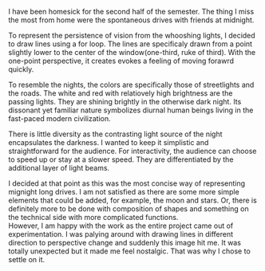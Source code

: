 I have been homesick for the second half of the semester. The thing I miss the most from home were the spontaneous drives with friends at midnight.

To represent the persistence of vision from the whooshing lights, I decided to draw lines using a for loop. The lines are specificaly drawn from a point slightly lower to the center of the window(one-third, ruke of third). 
With the one-point perspective, it creates evokes a feeling of moving forawrd quickly. 

To resemble the nights, the colors are specifically those of streetlights and the roads. The white and red with relatiovely high brightness are the passing lights. 
They are shining brightly in the otherwise dark night. Its dissonant yet familiar nature symbolizes diurnal human beings living in the fast-paced modern civilization.  

There is little diversity as the contrasting light source of the night encapsulates the darkness. I wanted to keep it simplistic and straightforward for the audience. 
For interactivity, the audience can choose to speed up or stay at a slower speed. They are differentiated by the additional layer of light beams. 

I decided at that point as this was the most concise way of representing mignight long drives. I am not satisfied as there are some more simple elements that could be added, for example, the moon and stars. 
Or, there is definitely more to be done with composition of shapes and something on the technical side with more complicated functions.  
However, I am happy with the work as the entire project came out of experimentation. I was palying around with drawing lines in different direction to perspective change and suddenly this image hit me.
It was totally unexpected but it made me feel nostalgic. That was why I chose to settle on it. 
